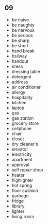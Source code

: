 ## 09
- be naive
- be naughty
- be nervous
- be serious
- be sharp
- be short
- hand break
- hallway
- handout
- dress
- dressing table
- detergent
- address
- air conditioner
- allergy
- hospitality
- kitchen
- laptop
- gas
- gas station
- grocery store
- cellphone
- chair
- closet
- dry cleaner's
- elevator
- electricity
- apartment
- approval
- self repair shop
- heater
- highlighter
- hot spring
- floor cushion
- garbage
- fridge
- library
- lighter
- living room

